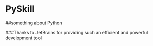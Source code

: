 # PySkill

##something about Python

###Thanks to JetBrains for providing such an efficient and powerful development tool